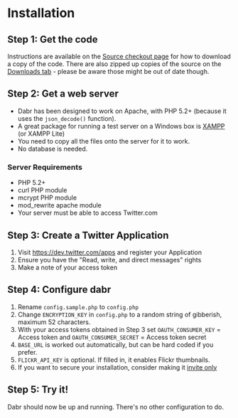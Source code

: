 # Installation #

## Step 1: Get the code ##

Instructions are available on the [Source checkout page](http://code.google.com/p/dabr/source/checkout) for how to download a copy of the code. There are also zipped up copies of the source on the [Downloads tab](http://code.google.com/p/dabr/downloads/list) - please be aware those might be out of date though.

## Step 2: Get a web server ##

  * Dabr has been designed to work on Apache, with PHP 5.2+ (because it uses the `json_decode()` function).
  * A great package for running a test server on a Windows box is [XAMPP](http://www.apachefriends.org/en/xampp-windows.html) (or XAMPP Lite)
  * You need to copy all the files onto the server for it to work.
  * No database is needed.

### Server Requirements ###

  * PHP 5.2+
  * curl PHP module
  * mcrypt PHP module
  * mod\_rewrite apache module
  * Your server must be able to access Twitter.com

## Step 3: Create a Twitter Application ##

  1. Visit https://dev.twitter.com/apps and register your Application
  1. Ensure you have the "Read, write, and direct messages" rights
  1. Make a note of your access token

## Step 4: Configure dabr ##

  1. Rename `config.sample.php` to `config.php`
  1. Change `ENCRYPTION_KEY` in `config.php` to a random string of gibberish, maximum 52 characters.
  1. With your access tokens obtained in Step 3 set `OAUTH_CONSUMER_KEY` = Access token and `OAUTH_CONSUMER_SECRET` = Access token secret
  1. `BASE_URL` is worked out automatically, but can be hard coded if you prefer.
  1. `FLICKR_API_KEY` is optional. If filled in, it enables Flickr thumbnails.
  1. If you want to secure your installation, consider making it [invite only](http://code.google.com/p/dabr/source/browse/branches/davidcarrington/config_invite_only.php)

## Step 5: Try it! ##

Dabr should now be up and running. There's no other configuration to do.
